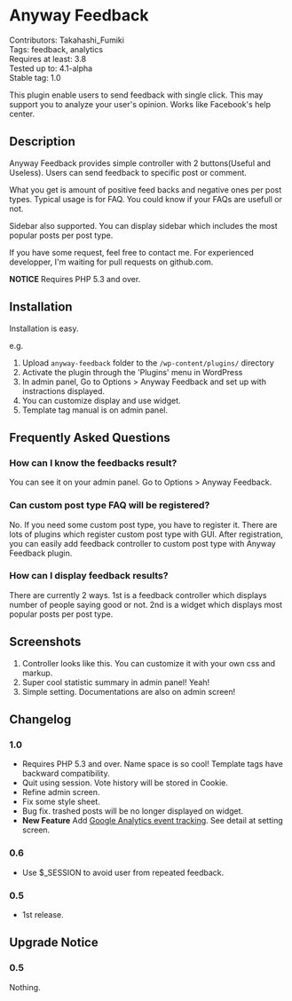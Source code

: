 # Anyway Feedback
Contributors: Takahashi_Fumiki  
Tags: feedback, analytics  
Requires at least: 3.8  
Tested up to: 4.1-alpha  
Stable tag: 1.0  

This plugin enable users to send feedback with single click. This may support you to analyze your user's opinion. Works like Facebook's help center.

## Description

Anyway Feedback provides simple controller with 2 buttons(Useful and Useless). Users can send feedback to specific post or comment. 

What you get is amount of positive feed backs and negative ones per post types. Typical usage is for FAQ. You could know if your FAQs are usefull or not.

Sidebar also supported. You can display sidebar which includes the most popular posts per post type.

If you have some request, feel free to contact me. For experienced developper, I'm waiting  for pull requests on github.com.

**NOTICE** Requires PHP 5.3 and over.

## Installation

Installation is easy.

e.g.

1. Upload `anyway-feedback` folder to the `/wp-content/plugins/` directory
1. Activate the plugin through the 'Plugins' menu in WordPress
1. In admin panel, Go to Options > Anyway Feedback and set up with instractions displayed.
1. You can customize display and use widget.
1. Template tag manual is on admin panel.

## Frequently Asked Questions

### How can I know the feedbacks result?

You can see it on your admin panel. Go to Options > Anyway Feedback.

### Can custom post type FAQ will be registered?

No. If you need some custom post type, you have to register it. There are lots of plugins which register custom post type with GUI. After registration, you can easily add feedback controller to custom post type with Anyway Feedback plugin.

### How can I display feedback results?

There are currently 2 ways. 1st is a feedback controller which displays number of people saying good or not. 2nd is a widget which displays most popular posts per post type.

## Screenshots

1. Controller looks like this. You can customize it with your own css and markup.
2. Super cool statistic summary in admin panel! Yeah!
3. Simple setting. Documentations are also on admin screen!

## Changelog

### 1.0

* Requires PHP 5.3 and over. Name space is so cool! Template tags have backward compatibility.
* Quit using session. Vote history will be stored in Cookie.
* Refine admin screen.
* Fix some style sheet.
* Bug fix. trashed posts will be no longer displayed on widget.
* **New Feature** Add [Google Analytics event tracking](https://developers.google.com/analytics/devguides/collection/analyticsjs/events). See detail at setting screen.

### 0.6

* Use $_SESSION to avoid user from repeated feedback.

### 0.5

* 1st release.

## Upgrade Notice 

### 0.5

Nothing.